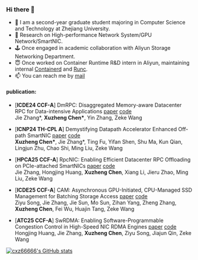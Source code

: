 ### Hi there 👋

- 🌱 I am a second-year graduate student majoring in Computer Science and Technology at Zhejiang University.
- :bug: Research on High-performance Network System/GPU Network/SmartNIC.
- 🕹️ Once engaged in academic collaboration with Aliyun Storage Networking Department.
- 😇 Once worked on Container Runtime R&D intern in Aliyun, maintaining internal [Containerd](https://github.com/containerd/containerd) and [Runc](https://github.com/opencontainers/runc).
- 📫 You can reach me by [mail](mailto:chenxuz@zju.edu.cn)

#### publication:
- [**ICDE24 CCF-A**] DmRPC: Disaggregated Memory-aware Datacenter RPC for Data-intensive Applications [paper](https://ieeexplore.ieee.org/document/10597882) [code](https://github.com/cxz66666/DmRPC)  
  Jie Zhang\*, **Xuzheng Chen\***, Yin Zhang, Zeke Wang
  
- [**ICNP24 TH-CPL A**] Demystifying Datapath Accelerator Enhanced Off-path SmartNIC [paper](https://arxiv.org/abs/2402.03041) [code](https://github.com/RC4ML/BenchBF3)  
  **Xuzheng Chen\***, Jie Zhang\*, Ting Fu, Yifan Shen, Shu Ma, Kun Qian, Lingjun Zhu, Chao Shi, Ming Liu, Zeke Wang
  
- [**HPCA25 CCF-A**] RpcNIC: Enabling Efficient Datacenter RPC Offloading on PCIe-attached SmartNICs [paper](https://arxiv.org/abs/2411.07632) [code](https://github.com/RC4ML/RPCNIC)  
  Jie Zhang, Hongjing Huang, **Xuzheng Chen**, Xiang Li, Jieru Zhao, Ming Liu, Zeke Wang

- [**ICDE25 CCF-A**] CAM: Asynchronous GPU-Initiated, CPU-Managed SSD Management for Batching Storage Access [paper]() [code](https://github.com/RC4ML/CAM)  
  Ziyu Song, Jie Zhang, Jie Sun, Mo Sun, Zihan Yang, Zheng Zhang, **Xuzheng Chen**, Fei Wu, Huajin Tang, Zeke Wang

- [**ATC25 CCF-A**] SwRDMA: Enabling Software-Programmable Congestion Control in High-Speed NIC RDMA Engines [paper]() [code](https://github.com/qqwert0/swRDMA)  
  Hongjing Huang, Jie Zhang, **Xuzheng Chen**, Ziyu Song, Jiajun Qin, Zeke Wang

[![cxz66666's GitHub stats](https://github-readme-stats.vercel.app/api?username=cxz66666)](https://github.com/anuraghazra/github-readme-stats)
